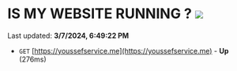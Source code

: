 # IS MY WEBSITE RUNNING ? [![](https://img.shields.io/static/v1?label=Sponsor&message=%E2%9D%A4&logo=GitHub&color=%23fe8e86)](https://github.com/sponsors/<username>)

Last updated: **3/7/2024, 6:49:22 PM**

- `GET` [https://youssefservice.me](https://youssefservice.me) - **Up** (276ms)
